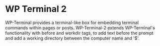 # WP Terminal 2

WP-Terminal provides a terminal-like box for embedding terminal commands within pages or posts.
WP-Terminal-2 extends WP-Terminal's functionality with before and workdir tags, to add text before the prompt
and add a working directory between the computer name and '$'.
